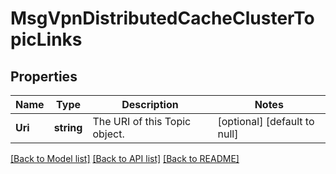 # MsgVpnDistributedCacheClusterTopicLinks

## Properties
Name | Type | Description | Notes
------------ | ------------- | ------------- | -------------
**Uri** | **string** | The URI of this Topic object. | [optional] [default to null]

[[Back to Model list]](../README.md#documentation-for-models) [[Back to API list]](../README.md#documentation-for-api-endpoints) [[Back to README]](../README.md)

